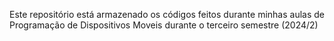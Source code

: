 Este repositório está armazenado os códigos feitos durante minhas aulas de Programação de Dispositivos Moveis durante o terceiro semestre (2024/2)

